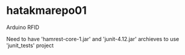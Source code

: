 # hatakmarepo01
Arduino RFID

Need to have 'hamrest-core-1.jar' and 'junit-4.12.jar' archieves
to use 'junit_tests' project
